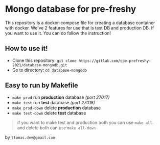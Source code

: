 # Mongo database for pre-freshy
This repository is a docker-compose file for creating a database container with docker. We've 2 features for use that is test DB and production DB. If you want to use it. You can do follow the instruction!
## How to use it!
- Clone this repository: `git clone https://gitlab.com/cpe-prefreshy-2021/database-mongodb.git`
- Go to directory: `cd database-mongodb`
## Easy to run by Makefile
- `make prod` run **production** database _(port 27017)_
- `make test` run **test** database _(port 27018)_
- `make prod-down` delete **production** database
- `make test-down` delete **test** database

> if you want to make test and production both you can use `make all`. and delete both can use `make all-down`

by `ttomas.dev@gmail.com`
